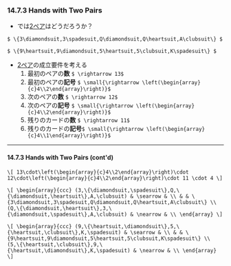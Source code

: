 ### 14.7.3 Hands with Two Pairs

* では<u>2ペア</u>はどうだろうか？

`$ \{3\diamondsuit,3\spadesuit,Q\diamondsuit,Q\heartsuit,A\clubsuit\} $`

`$ \{9\heartsuit,9\diamondsuit,5\heartsuit,5\clubsuit,K\spadesuit\} $`

* <u>2ペア</u>の成立要件を考える
  1. 最初のペアの**数** `$ \rightarrow 13$`
  1. 最初のペアの**記号** `$ \small{\rightarrow \left(\begin{array}{c}4\\2\end{array}\right)}$`
  1. 次のペアの**数** `$ \rightarrow 12$`
  1. 次のペアの**記号** `$ \small{\rightarrow \left(\begin{array}{c}4\\2\end{array}\right)}$`
  1. 残りのカードの**数** `$ \rightarrow 11$`
  1. 残りのカードの**記号**`$ \small{\rightarrow \left(\begin{array}{c}4\\1\end{array}\right)}$`

---

#### 14.7.3 Hands with Two Pairs (cont'd)

`\[
13\cdot\left(\begin{array}{c}4\\2\end{array}\right)\cdot 12\cdot\left(\begin{array}{c}4\\2\end{array}\right)\cdot 11 \cdot 4
\]`

`\[
\begin{array}{ccc}
 (3,\{\diamondsuit,\spadesuit\},Q,\{\diamondsuit,\heartsuit\},A,\clubsuit) & \searrow & \\
 & & \{3\diamondsuit,3\spadesuit,Q\diamondsuit,Q\heartsuit,A\clubsuit\} \\
 (Q,\{\diamondsuit,\heartsuit\},3,\{\diamondsuit,\spadesuit\},A,\clubsuit) & \nearrow & \\
\end{array}
\]`

`\[
\begin{array}{ccc}
 (9,\{\heartsuit,\diamondsuit\},5,\{\heartsuit,\clubsuit\},K,\spadesuit) & \searrow & \\
 & & \{9\heartsuit,9\diamondsuit,5\heartsuit,5\clubsuit,K\spadesuit\} \\
 (5,\{\heartsuit,\clubsuit\},9,\{\heartsuit,\diamondsuit\},K,\spadesuit) & \nearrow & \\
\end{array}
\]`
